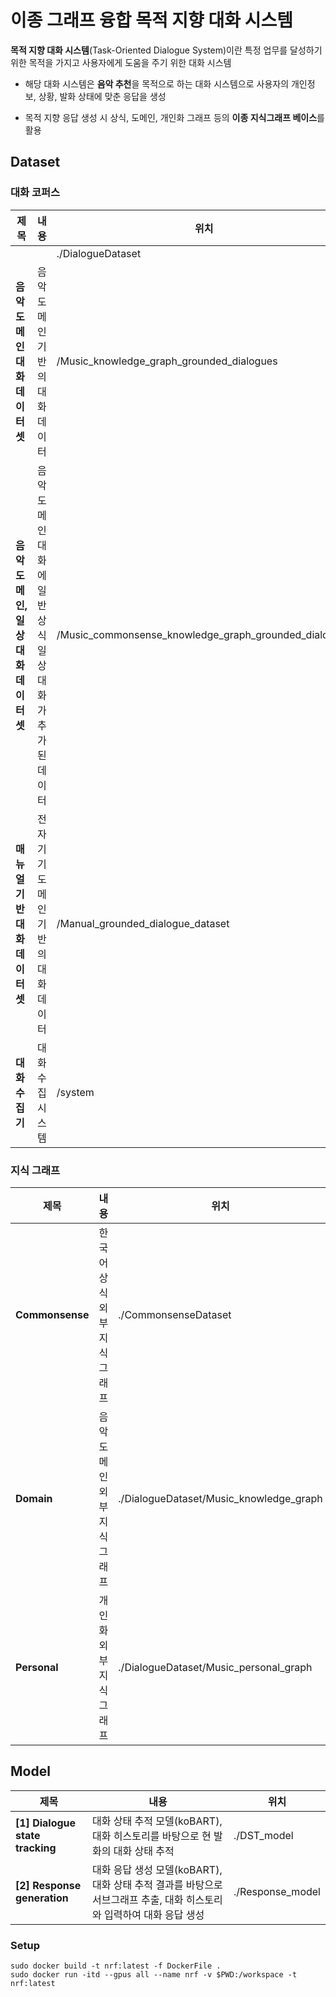 # 이종 그래프 융합 목적 지향 대화 시스템

**목적 지향 대화 시스템**(Task-Oriented Dialogue System)이란 특정 업무를 달성하기 위한 목적을 가지고 사용자에게 도움을 주기 위한 대화 시스템

- 해당 대화 시스템은 **음악 추천**을 목적으로 하는 대화 시스템으로 사용자의 개인정보, 상황, 발화 상태에 맞춘 응답을 생성


- 목적 지향 응답 생성 시 상식, 도메인, 개인화 그래프 등의 **이종 지식그래프 베이스**를 활용  

## Dataset
### 대화 코퍼스
|제목|내용|위치|
|------|---|---|
|||./DialogueDataset|
|**음악 도메인 대화 데이터셋**|음악 도메인 기반의 대화 데이터|/Music_knowledge_graph_grounded_dialogues|
|**음악 도메인, 일상 대화 데이터셋**|음악 도메인 대화에 일반 상식 일상 대화가 추가된 데이터|/Music_commonsense_knowledge_graph_grounded_dialogues|
|**매뉴얼 기반 대화 데이터셋**|전자기기 도메인 기반의 대화 데이터|/Manual_grounded_dialogue_dataset|
|**대화 수집기**|대화 수집 시스템|/system|

### 지식 그래프
|제목|내용|위치|
|------|---|---|
|**Commonsense**|한국어 상식 외부지식 그래프|./CommonsenseDataset|
|**Domain**|음악 도메인 외부지식 그래프|./DialogueDataset/Music_knowledge_graph|
|**Personal**|개인화 외부지식 그래프|./DialogueDataset/Music_personal_graph||

## Model
|제목|내용|위치|
|------|---|---|
|**[1] Dialogue state tracking**|대화 상태 추적 모델(koBART), 대화 히스토리를 바탕으로 현 발화의 대화 상태 추적|./DST_model|
|**[2] Response generation**|대화 응답 생성 모델(koBART), 대화 상태 추적 결과를 바탕으로 서브그래프 추출, 대화 히스토리와 입력하여 대화 응답 생성 |./Response_model|

### Setup
```
sudo docker build -t nrf:latest -f DockerFile .
sudo docker run -itd --gpus all --name nrf -v $PWD:/workspace -t nrf:latest
```
